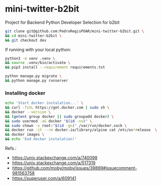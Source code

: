 # mini-twitter-b2bit
Project for Backend Python Developer Selection for b2bit




```bash
git clone git@github.com:PedroRegisPOAR/mini-twitter-b2bit.git \
&& cd mini-twitter-b2bit \
&& git checkout dev
```

If running with your local python:
```bash
python3 -m venv .venv \
&& source .venv/bin/activate \
&& pip3 install --requirement requirements.txt
```


```bash
python manage.py migrate \
&& python manage.py runserver
```


### Installing docker


```bash
echo 'Start docker instalation...' \
&& curl -fsSL https://get.docker.com | sudo sh \
&& docker --version \
&& (getent group docker || sudo groupadd docker) \
&& sudo usermod -aG docker "$(id -nu)" \
&& sudo chown -v root:"$(id -gn)" /var/run/docker.sock \
&& docker run -it --rm docker.io/library/alpine cat /etc/os*release  \
&& docker images \
&& echo 'End docker instalation!'
```
Refs.:
- https://unix.stackexchange.com/a/740098
- https://unix.stackexchange.com/a/517319
- https://github.com/moby/moby/issues/39869#issuecomment-981563758
- https://superuser.com/a/609141
